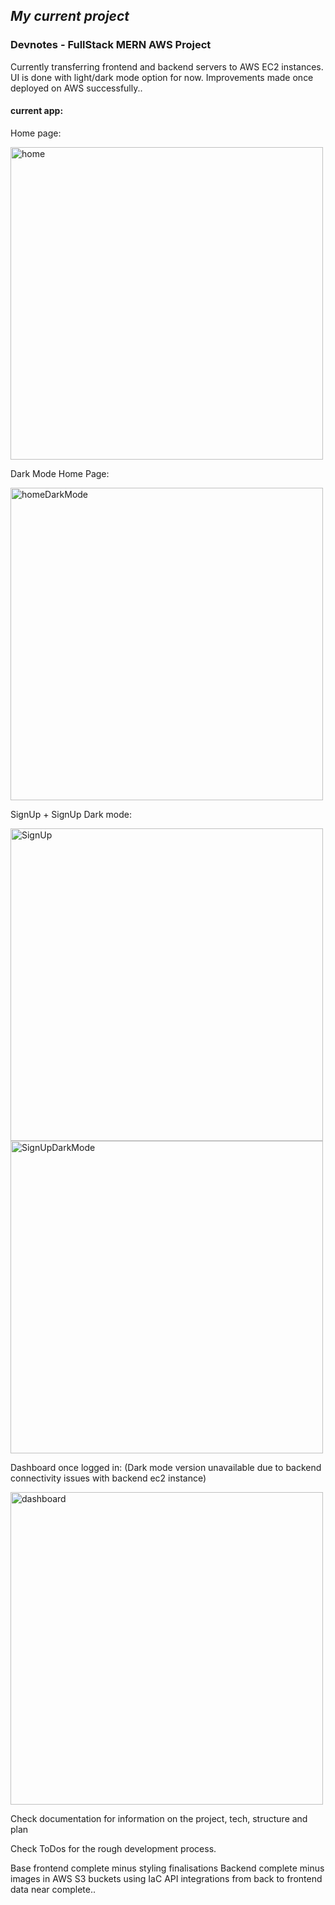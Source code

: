 ## *My current project*

### Devnotes - FullStack MERN AWS Project

Currently transferring frontend and backend servers to AWS EC2 instances. UI is done with light/dark mode option for now. Improvements made once deployed on AWS successfully..

#### current app: 

Home page:

<img src="images/Screenshot 2025-02-19 at 7.43.32 PM.png" width="500" title="home">

Dark Mode Home Page: 

<img src="images/Screenshot 2025-02-19 at 7.44.02 PM.png" width="500" title="homeDarkMode">

SignUp + SignUp Dark mode: 

<img src="images/Screenshot 2025-02-19 at 7.44.27 PM.png" width="500" title="SignUp">

<img src="images/Screenshot 2025-02-19 at 7.44.39 PM.png" width="500" title="SignUpDarkMode">

Dashboard once logged in: 
(Dark mode version unavailable due to backend connectivity issues with backend ec2 instance)

<img src="images/Screenshot 2025-02-09 at 9.59.49 PM.png" width="500" title="dashboard">

Check documentation for information on the project, tech, structure and plan

Check ToDos for the rough development process. 

Base frontend complete minus styling finalisations
Backend complete minus images in AWS S3 buckets using IaC
API integrations from back to frontend data near complete..

